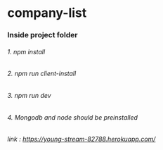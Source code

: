 # company-list
### Inside project folder
###### 1. npm install
###### 2. npm run client-install
###### 3. npm run dev
###### 4. Mongodb and node should be preinstalled

###### link :   https://young-stream-82788.herokuapp.com/
